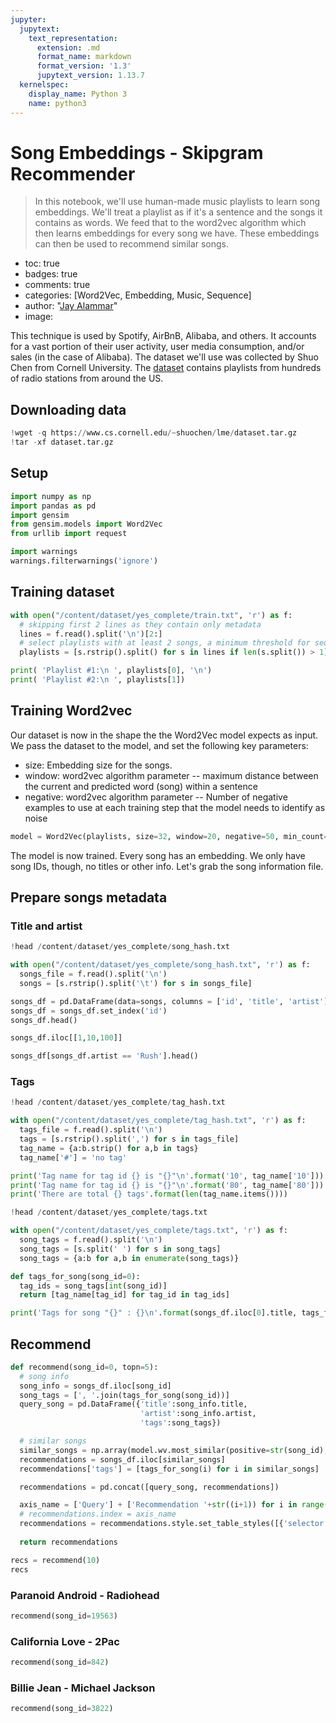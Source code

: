 ```yaml
---
jupyter:
  jupytext:
    text_representation:
      extension: .md
      format_name: markdown
      format_version: '1.3'
      jupytext_version: 1.13.7
  kernelspec:
    display_name: Python 3
    name: python3
---
```


<!-- #region id="xD8tM1pd2NAu" -->
# Song Embeddings - Skipgram Recommender
> In this notebook, we'll use human-made music playlists to learn song embeddings. We'll treat a playlist as if it's a sentence and the songs it contains as words. We feed that to the word2vec algorithm which then learns embeddings for every song we have. These embeddings can then be used to recommend similar songs.

- toc: true
- badges: true
- comments: true
- categories: [Word2Vec, Embedding, Music, Sequence]
- author: "<a href='https://github.com/jalammar/jalammar.github.io'>Jay Alammar</a>"
- image:
<!-- #endregion -->

<!-- #region id="yucM-N8R2VaN" -->
This technique is used by Spotify, AirBnB, Alibaba, and others. It accounts for a vast portion of their user activity, user media consumption, and/or sales (in the case of Alibaba). The dataset we'll use was collected by Shuo Chen from Cornell University. The [dataset](https://www.cs.cornell.edu/~shuochen/lme/data_page.html) contains playlists from hundreds of radio stations from around the US.
<!-- #endregion -->

<!-- #region id="sHZo-F6427A5" -->
## Downloading data
<!-- #endregion -->

```python id="wu70B8qy-zj1"
!wget -q https://www.cs.cornell.edu/~shuochen/lme/dataset.tar.gz
!tar -xf dataset.tar.gz
```

<!-- #region id="otMF4HUD3bg2" -->
## Setup
<!-- #endregion -->

```python id="pV4KRkN4gRec"
import numpy as np
import pandas as pd
import gensim 
from gensim.models import Word2Vec
from urllib import request
```

```python id="duIxrTrfgNPt"
import warnings
warnings.filterwarnings('ignore')
```

<!-- #region id="XhjskIqm3X4e" -->
## Training dataset
<!-- #endregion -->

```python id="AWj3LOqmgmGh"
with open("/content/dataset/yes_complete/train.txt", 'r') as f:
  # skipping first 2 lines as they contain only metadata
  lines = f.read().split('\n')[2:]
  # select playlists with at least 2 songs, a minimum threshold for sequence learning 
  playlists = [s.rstrip().split() for s in lines if len(s.split()) > 1]
```

```python colab={"base_uri": "https://localhost:8080/"} id="JbNTSuUHhQar" executionInfo={"status": "ok", "timestamp": 1625905556323, "user_tz": -330, "elapsed": 652, "user": {"displayName": "Sparsh Agarwal", "photoUrl": "", "userId": "13037694610922482904"}} outputId="fb7a7f90-898e-40ed-8fc2-ef7d3e0ed6a4"
print( 'Playlist #1:\n ', playlists[0], '\n')
print( 'Playlist #2:\n ', playlists[1])
```

<!-- #region id="7ulE0Sei3A5P" -->
## Training Word2vec
<!-- #endregion -->

<!-- #region id="iLphAx7n3guD" -->
Our dataset is now in the shape the the Word2Vec model expects as input. We pass the dataset to the model, and set the following key parameters:

- size: Embedding size for the songs.
- window: word2vec algorithm parameter -- maximum distance between the current and predicted word (song) within a sentence
- negative: word2vec algorithm parameter -- Number of negative examples to use at each training step that the model needs to identify as noise
<!-- #endregion -->

```python id="c3ETOmmrhm9c"
model = Word2Vec(playlists, size=32, window=20, negative=50, min_count=1, workers=-1)
```

<!-- #region id="FcxLNCTU3lH6" -->
The model is now trained. Every song has an embedding. We only have song IDs, though, no titles or other info. Let's grab the song information file.
<!-- #endregion -->

<!-- #region id="HVJexXVa3DmX" -->
## Prepare songs metadata
<!-- #endregion -->

<!-- #region id="Z2NaoFA23PUS" -->
### Title and artist
<!-- #endregion -->

```python colab={"base_uri": "https://localhost:8080/"} id="WIz9OQcHfDzd" executionInfo={"status": "ok", "timestamp": 1625905203911, "user_tz": -330, "elapsed": 523, "user": {"displayName": "Sparsh Agarwal", "photoUrl": "", "userId": "13037694610922482904"}} outputId="09f74766-35a0-4d5d-8f85-b2ffa3c9861e"
!head /content/dataset/yes_complete/song_hash.txt
```

```python id="NlIxHUCiiFnP"
with open("/content/dataset/yes_complete/song_hash.txt", 'r') as f:
  songs_file = f.read().split('\n')
  songs = [s.rstrip().split('\t') for s in songs_file]
```

```python colab={"base_uri": "https://localhost:8080/", "height": 235} id="OyN_asrNitmC" executionInfo={"status": "ok", "timestamp": 1625905648538, "user_tz": -330, "elapsed": 9, "user": {"displayName": "Sparsh Agarwal", "photoUrl": "", "userId": "13037694610922482904"}} outputId="fdf09d8e-08ed-4e22-d979-20b44fe5f4fc"
songs_df = pd.DataFrame(data=songs, columns = ['id', 'title', 'artist'])
songs_df = songs_df.set_index('id')
songs_df.head()
```

```python colab={"base_uri": "https://localhost:8080/", "height": 173} id="vhW9oqJAn6wn" executionInfo={"status": "ok", "timestamp": 1625907246433, "user_tz": -330, "elapsed": 421, "user": {"displayName": "Sparsh Agarwal", "photoUrl": "", "userId": "13037694610922482904"}} outputId="0963aa4a-7c8e-44ad-c3b1-dc80f9b2aeda"
songs_df.iloc[[1,10,100]]
```

```python colab={"base_uri": "https://localhost:8080/", "height": 235} id="4vEME6TgqIcl" executionInfo={"status": "ok", "timestamp": 1625907827879, "user_tz": -330, "elapsed": 439, "user": {"displayName": "Sparsh Agarwal", "photoUrl": "", "userId": "13037694610922482904"}} outputId="493e5e4e-37bc-4894-eba1-e16857d7af2b"
songs_df[songs_df.artist == 'Rush'].head()
```

<!-- #region id="QnE1OWrx3TIU" -->
### Tags
<!-- #endregion -->

```python colab={"base_uri": "https://localhost:8080/"} id="jfLq2JosfHfp" executionInfo={"status": "ok", "timestamp": 1625905206542, "user_tz": -330, "elapsed": 529, "user": {"displayName": "Sparsh Agarwal", "photoUrl": "", "userId": "13037694610922482904"}} outputId="14b6c27c-8239-4e42-b0fd-3546ba0ac379"
!head /content/dataset/yes_complete/tag_hash.txt
```

```python id="DMBHRM6mh_5N"
with open("/content/dataset/yes_complete/tag_hash.txt", 'r') as f:
  tags_file = f.read().split('\n')
  tags = [s.rstrip().split(',') for s in tags_file]
  tag_name = {a:b.strip() for a,b in tags}
  tag_name['#'] = 'no tag'
```

```python colab={"base_uri": "https://localhost:8080/"} id="WyKDo9aql0KJ" executionInfo={"status": "ok", "timestamp": 1625908586442, "user_tz": -330, "elapsed": 459, "user": {"displayName": "Sparsh Agarwal", "photoUrl": "", "userId": "13037694610922482904"}} outputId="f4af9da6-6237-4ef9-b3d2-77a2b25541ae"
print('Tag name for tag id {} is "{}"\n'.format('10', tag_name['10']))
print('Tag name for tag id {} is "{}"\n'.format('80', tag_name['80']))
print('There are total {} tags'.format(len(tag_name.items())))
```

```python colab={"base_uri": "https://localhost:8080/"} id="s9fh6c7L_Dbv" executionInfo={"status": "ok", "timestamp": 1625906362834, "user_tz": -330, "elapsed": 9, "user": {"displayName": "Sparsh Agarwal", "photoUrl": "", "userId": "13037694610922482904"}} outputId="8c8e29cf-43d9-4332-9de2-b21d03fb2c4a"
!head /content/dataset/yes_complete/tags.txt
```

```python id="7nR06ogPjidw"
with open("/content/dataset/yes_complete/tags.txt", 'r') as f:
  song_tags = f.read().split('\n')
  song_tags = [s.split(' ') for s in song_tags]
  song_tags = {a:b for a,b in enumerate(song_tags)}
```

```python id="_XGMxG7el4ib"
def tags_for_song(song_id=0):
  tag_ids = song_tags[int(song_id)]
  return [tag_name[tag_id] for tag_id in tag_ids]
```

```python colab={"base_uri": "https://localhost:8080/"} id="gm6i0HlMk6jZ" executionInfo={"status": "ok", "timestamp": 1625907197524, "user_tz": -330, "elapsed": 405, "user": {"displayName": "Sparsh Agarwal", "photoUrl": "", "userId": "13037694610922482904"}} outputId="65da0c9a-3225-4969-d8a8-25c4b936a374"
print('Tags for song "{}" : {}\n'.format(songs_df.iloc[0].title, tags_for_song(0)))
```

<!-- #region id="iyqhTWtn3Jil" -->
## Recommend
<!-- #endregion -->

```python id="xlGQ4iygoL2i"
def recommend(song_id=0, topn=5):
  # song info
  song_info = songs_df.iloc[song_id]
  song_tags = [', '.join(tags_for_song(song_id))]
  query_song = pd.DataFrame({'title':song_info.title,
                             'artist':song_info.artist,
                             'tags':song_tags})

  # similar songs
  similar_songs = np.array(model.wv.most_similar(positive=str(song_id), topn=topn))[:,0]
  recommendations = songs_df.iloc[similar_songs]
  recommendations['tags'] = [tags_for_song(i) for i in similar_songs]

  recommendations = pd.concat([query_song, recommendations])

  axis_name = ['Query'] + ['Recommendation '+str((i+1)) for i in range(topn)]
  # recommendations.index = axis_name
  recommendations = recommendations.style.set_table_styles([{'selector': 'th', 'props': [('background-color', 'gray')]}])
  
  return recommendations
```

```python colab={"base_uri": "https://localhost:8080/", "height": 387} id="F0qBm76OtzBV" executionInfo={"status": "ok", "timestamp": 1625910353643, "user_tz": -330, "elapsed": 423, "user": {"displayName": "Sparsh Agarwal", "photoUrl": "", "userId": "13037694610922482904"}} outputId="06120e62-fecb-4b27-d821-cc9f9169092e"
recs = recommend(10)
recs
```

<!-- #region id="qYFrMdrZzlFD" -->
### Paranoid Android - Radiohead
<!-- #endregion -->

```python colab={"base_uri": "https://localhost:8080/", "height": 370} id="bctpVSM3znHy" executionInfo={"status": "ok", "timestamp": 1625910888360, "user_tz": -330, "elapsed": 5, "user": {"displayName": "Sparsh Agarwal", "photoUrl": "", "userId": "13037694610922482904"}} outputId="3c5d212d-eac5-4172-a79f-1c32004d807f"
recommend(song_id=19563)
```

<!-- #region id="4oYa1QAT14DD" -->
### California Love - 2Pac
<!-- #endregion -->

```python colab={"base_uri": "https://localhost:8080/", "height": 268} id="4DjOvrZb16LE" executionInfo={"status": "ok", "timestamp": 1625910943099, "user_tz": -330, "elapsed": 466, "user": {"displayName": "Sparsh Agarwal", "photoUrl": "", "userId": "13037694610922482904"}} outputId="026fa5ed-53d0-4c80-8af3-1d29d8c50ca5"
recommend(song_id=842)
```

<!-- #region id="Uw6x-wFV17m5" -->
### Billie Jean - Michael Jackson
<!-- #endregion -->

```python colab={"base_uri": "https://localhost:8080/", "height": 370} id="X7nA4NWdz22W" executionInfo={"status": "ok", "timestamp": 1625910953058, "user_tz": -330, "elapsed": 896, "user": {"displayName": "Sparsh Agarwal", "photoUrl": "", "userId": "13037694610922482904"}} outputId="095ba4ad-56b9-4c63-e7ea-b6e6d4087ad1"
recommend(song_id=3822)
```

